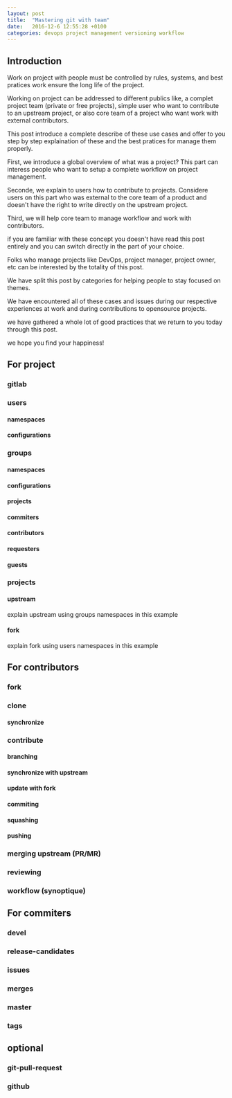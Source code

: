 ```yaml
---
layout: post
title:  "Mastering git with team"
date:   2016-12-6 12:55:28 +0100
categories: devops project management versioning workflow
---
```

## Introduction
Work on project with people must be controlled by rules, systems, and best
pratices work ensure the long life of the project.

Working on project can be addressed to different publics like, a complet project team (private or free projects), 
simple user who want to contribute to an upstream project, or also core team of a project who want work with external contributors.

This post introduce a complete describe of these use cases and offer to you step by step explaination of these and the 
best pratices for manage them properly.

First, we introduce a global overview of what was a project? 
This part can interess people who want to setup a complete workflow on project management.

Seconde, we explain to users how to contribute to projects. Considere users on this part
who was external to the core team of a product and doesn't have the right to write directly
on the upstream project.

Third, we will help core team to manage workflow and work with contributors.

if you are familiar with these concept you doesn't have read this post entirely and you can switch 
directly in the part of your choice.

Folks who manage projects like DevOps, project manager, project owner, etc can be interested by the 
totality of this post.

We have split this post by categories for helping people to stay focused on themes.

We have encountered all of these cases and issues during our respective experiences at work and during contributions
to opensource projects.

we have gathered a whole lot of good practices that we return to you today through this post.

we hope you find your happiness!

## For project

### gitlab
### users
#### namespaces
#### configurations
### groups
#### namespaces
#### configurations
#### projects
#### commiters
#### contributors
#### requesters
#### guests
### projects
#### upstream
explain upstream using groups namespaces in this example
#### fork
explain fork using users namespaces in this example

## For contributors
### fork
### clone
#### synchronize
### contribute
#### branching
#### synchronize with upstream
#### update with fork
#### commiting
#### squashing
#### pushing
### merging upstream (PR/MR)
### reviewing
### workflow (synoptique)

## For commiters
### devel
### release-candidates
### issues
### merges
### master
### tags

## optional
### git-pull-request
### github
